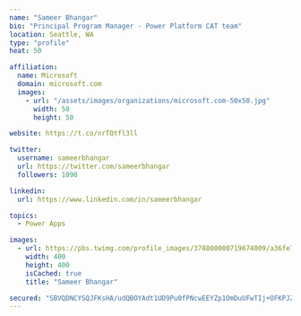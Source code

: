 ```yaml
---
name: "Sameer Bhangar"
bio: "Principal Program Manager - Power Platform CAT team"
location: Seattle, WA
type: "profile"
heat: 50

affiliation:
  name: Microsoft
  domain: microsoft.com
  images:
    - url: "/assets/images/organizations/microsoft.com-50x50.jpg"
      width: 50
      height: 50

website: https://t.co/nrTQtfl3ll

twitter:
  username: sameerbhangar
  url: https://twitter.com/sameerbhangar
  followers: 1090

linkedin:
  url: https://www.linkedin.com/in/sameerbhangar

topics:
  - Power Apps

images:
  - url: https://pbs.twimg.com/profile_images/378800000719674009/a36fe7ddfab1778b76e5793772e43798_400x400.jpeg
    width: 400
    height: 400
    isCached: true
    title: "Sameer Bhangar"

secured: "SBVQDNCYSQJFKsHA/udQBOYAdt1UD9Pu0fPNcwEEYZp1OmDuUFwTIj+OFKPJZykHi8qpPr0ag6DZgYneQGQMa5Q+vh1nj9Qdn/j9ShkYJSKGWYJ3vyMWYBh1MBwAhajIXAcQiHk9Sx9o0Lbug+62FQ2nJwBwircKNN9qXto0ATJtwYm6TqQAI+FVvZvuZnw7TgYXIR/8Y3UfobYcyl//vxd+6me7LVuPx/Z46Ir4elTuSxhEi/NPsegC0r1iGoIPZ7zgeuz1XyruLEsJg9K9FY2DNEhMXjO4qzi4cAeoIWoOzvuxeUHEun+2E7z6j+ApsvyyZDNMuOdoqGFoUtBqwiukBe/FoBxEVXo6wZUSdRUnLPiormKp4K/x2OBDPZe6faYrcVamj6/KQwgMPTihFy13ZGvahDi1tf708TiSA6E=;rUkXNBCFRLBnegSxCaoz/g=="
---
```


